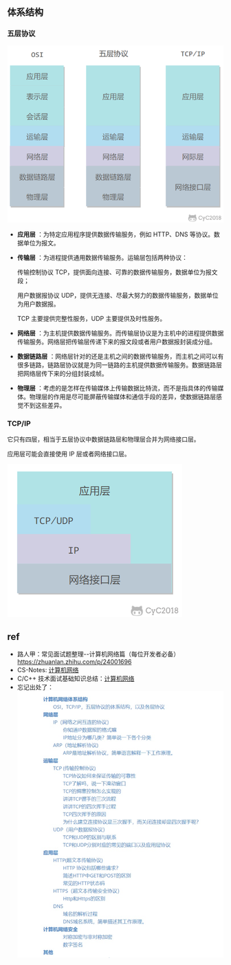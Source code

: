 ## 体系结构

### 五层协议

![](../images/0fa6c237-a909-4e2a-a771-2c5485cd8ce0.png)

-   **应用层**  ：为特定应用程序提供数据传输服务，例如 HTTP、DNS 等协议。数据单位为报文。

-   **传输层**  ：为进程提供通用数据传输服务。运输层包括两种协议：

    传输控制协议 TCP，提供面向连接、可靠的数据传输服务，数据单位为报文段；

    用户数据报协议 UDP，提供无连接、尽最大努力的数据传输服务，数据单位为用户数据报。

    TCP 主要提供完整性服务，UDP 主要提供及时性服务。

-   **网络层**  ：为主机提供数据传输服务。而传输层协议是为主机中的进程提供数据传输服务。网络层把传输层传递下来的报文段或者用户数据报封装成分组。

-   **数据链路层**  ：网络层针对的还是主机之间的数据传输服务，而主机之间可以有很多链路，链路层协议就是为同一链路的主机提供数据传输服务。数据链路层把网络层传下来的分组封装成帧。

-   **物理层**  ：考虑的是怎样在传输媒体上传输数据比特流，而不是指具体的传输媒体。物理层的作用是尽可能屏蔽传输媒体和通信手段的差异，使数据链路层感觉不到这些差异。

### TCP/IP

它只有四层，相当于五层协议中数据链路层和物理层合并为网络接口层。

应用层可能会直接使用 IP 层或者网络接口层。

![](../images/48d79be8-085b-4862-8a9d-18402eb93b31.png)



## ref

- 路人甲：常见面试题整理--计算机网络篇（每位开发者必备）https://zhuanlan.zhihu.com/p/24001696
- CS-Notes: [计算机网络](http://www.cyc2018.xyz/%E8%AE%A1%E7%AE%97%E6%9C%BA%E5%9F%BA%E7%A1%80/%E7%BD%91%E7%BB%9C%E5%9F%BA%E7%A1%80/%E8%AE%A1%E7%AE%97%E6%9C%BA%E7%BD%91%E7%BB%9C%20-%20%E7%9B%AE%E5%BD%95.html) 
-  C/C++ 技术面试基础知识总结：[计算机网络](https://interview.huihut.com/#/?id=%e2%98%81%ef%b8%8f-%e8%ae%a1%e7%ae%97%e6%9c%ba%e7%bd%91%e7%bb%9c)
- 忘记出处了：![v2-9145b179d3c4050b97e2680c5480e814_b](../images/v2-9145b179d3c4050b97e2680c5480e814_b.jpg)
